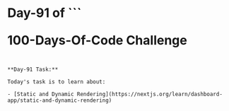<h1>Day-91 of  <span>
```

100-Days-Of-Code
</span> Challenge</h1>
```

**Day-91 Task:**

Today's task is to learn about:

- [Static and Dynamic Rendering](https://nextjs.org/learn/dashboard-app/static-and-dynamic-rendering)